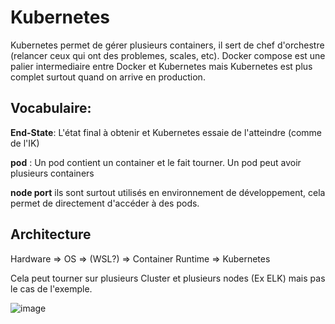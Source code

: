 # Kubernetes

Kubernetes permet de gérer plusieurs containers, il sert de chef d'orchestre (relancer ceux qui ont des problemes, scales, etc). Docker compose est une palier intermediaire entre Docker et Kubernetes mais Kubernetes est plus complet surtout quand on arrive en production.

## Vocabulaire:

**End-State**: L'état final à obtenir et Kubernetes essaie de l'atteindre (comme de l'IK)

**pod** : Un pod contient un container et le fait tourner. Un pod peut avoir plusieurs containers

**node port** ils sont surtout utilisés en environnement de développement, cela permet de directement d'accéder à des pods.

## Architecture

Hardware => OS => (WSL?) => Container Runtime => Kubernetes

Cela peut tourner sur plusieurs Cluster et plusieurs nodes (Ex ELK) mais pas le cas de l'exemple.

![image](https://user-images.githubusercontent.com/58773222/150824520-51294e3c-5eea-4bee-b025-27e4505a64cf.png)
